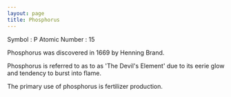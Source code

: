 ```yaml
---
layout: page
title: Phosphorus
---
```


Symbol : P
Atomic Number : 15  

Phosphorus was discovered in 1669 by Henning Brand.

Phosphorus is referred to as to as 'The Devil's Element' due to its eerie glow and tendency to burst into flame.

The primary use of phosphorus is fertilizer production.